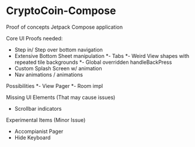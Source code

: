 # CryptoCoin-Compose

Proof of concepts Jetpack Compose application

Core UI Proofs needed:
 - Step in/ Step over bottom navigation
 - Extensive Bottom Sheet manipulation
 *- Tabs
 *- Weird View shapes with repeated tile backgrounds
 *-  Global overridden handleBackPress
 - Custom Splash Screen w/ animation
 - Nav animations / animations

Possibilities
 *- View Pager
 *- Room impl 

Missing UI Elements (That may cause issues)
 - Scrollbar indicators
   
Experimental Items (Minor Issue)
 - Accompianist Pager
 - Hide Keyboard